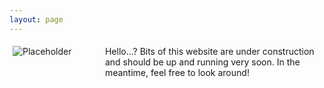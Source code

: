 ```yaml
---
layout: page
---
```


   <div class="container" style="display: flex;">
       <meta name="viewport" content="width=device-width, initial-scale=1" />
       <div style="margin: 5px; width: 70%;">
          <img align="center" src="/images/404.jpg" alt="Placeholder"/>
       </div>
       <div style="margin: 5px; flex-grow: 1;">
          Hello...?
          Bits of this website are under construction and should be up and running very soon. In the meantime, feel free to look around!
   </div>
